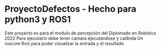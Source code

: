 # ProyectoDefectos - Hecho para python3 y ROS1
 Este proyecto es para el modulo de percepción del Diplomado en Robótica 2022
 Para ejecutarlo debe tener camara ejecutandose y calibrda
 Un roscore
 Rviz para poder visualizar la entrada y el resultado
